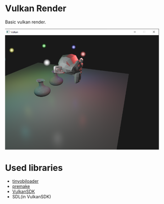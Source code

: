 # Vulkan Render
Basic vulkan render.

![](screenshots/Vulkan.png)


# Used libraries
 - [tinyobjloader](https://github.com/tinyobjloader/tinyobjloader)
 - [premake](https://github.com/premake/premake-core)
 - [VulkanSDK](https://www.vulkan.org/)
 - SDL(in VulkanSDK)